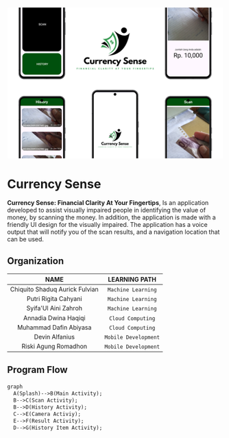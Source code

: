 <div align="center">

![logo](https://github.com/CurrencySense/.github/blob/main/profile/Slide%2016_9%20-%201.png)

</div>

# Currency Sense
**Currency Sense: Financial Clarity At Your Fingertips**, Is an application developed to assist visually impaired people in identifying the value of money, by scanning the money. In addition, the application is made with a friendly UI design for the visually impaired. The application has a voice output that will notify you of the scan results, and a navigation location that can be used. 

## Organization
<div align=center>

| NAME | LEARNING PATH |
|:--------------------:|:--------: |
| Chiquito Shaduq Aurick Fulvian |`Machine Learning`|
| Putri Rigita Cahyani |`Machine Learning`|
| Syifa'Ul Aini Zahroh |`Machine Learning`|
| Annadia Dwina Haqiqi |`Cloud Computing`|
| Muhammad Dafin Abiyasa |`Cloud Computing`|
| Devin Alfanius |`Mobile Development`|
| Riski Agung Romadhon |`Mobile Development`|

</div>

## Program Flow
```mermaid
graph
  A(Splash)-->B(Main Activity);
  B-->C(Scan Activity);
  B-->D(History Activity);
  C-->E(Camera Activiy);
  E-->F(Result Activity);
  D-->G(History Item Activity);
```
